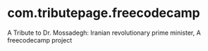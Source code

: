 # com.tributepage.freecodecamp
A Tribute to Dr. Mossadegh: Iranian revolutionary prime minister, A freecodecamp project
